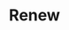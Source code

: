 ---
pid: pt153
title: Renew
location_transcription: Girard Street
coordinates: "[-75.2173099, 39.9729355]"
zipcode: '16912'
gen_neighborhood: 
neighborhood: 
outside_phl: 'Blossburg PA '
age: '39'
age_range: 30-39
instagram: 
image_file_name: pt_153.jpg
proposal_transcription: Let's make the city of Philadelphia renew itself to the //City
  of Brotherly Love.// Love conquers a multitude of sins. Life is a gift. Drugs as
  a direct result of Satan's plans. To kill, steal, & destroy. Renew, refresh, restart...
topic: Brotherly Love
topic_summary: '0'
type: Other No Form
keywords_other: 
credit: Angela Rodriguez
image_labels: 
twitter: 
facebook: 
permalink: "/monuments/pt153/"
layout: item-page
---